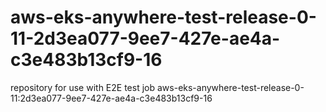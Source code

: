# aws-eks-anywhere-test-release-0-11-2d3ea077-9ee7-427e-ae4a-c3e483b13cf9-16
repository for use with E2E test job aws-eks-anywhere-test-release-0-11:2d3ea077-9ee7-427e-ae4a-c3e483b13cf9-16
